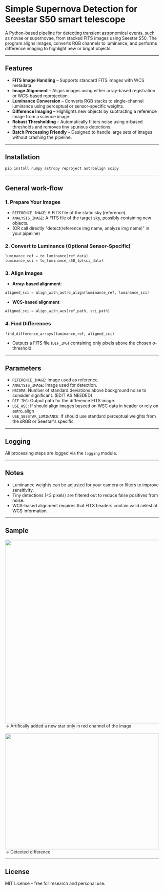 # Simple Supernova Detection for Seestar S50 smart telescope

A Python-based pipeline for detecting transient astronomical events, such as novae or supernovae, from stacked FITS images using Seestar S50. The program aligns images, converts RGB channels to luminance, and performs difference imaging to highlight new or bright objects.

---

## Features

- **FITS Image Handling** – Supports standard FITS images with WCS metadata.
- **Image Alignment** – Aligns images using either array-based registration or WCS-based reprojection.
- **Luminance Conversion** – Converts RGB stacks to single-channel luminance using perceptual or sensor-specific weights.
- **Difference Imaging** – Highlights new objects by subtracting a reference image from a science image.
- **Robust Thresholding** – Automatically filters noise using σ-based thresholds and removes tiny spurious detections.
- **Batch Processing Friendly** – Designed to handle large sets of images without crashing the pipeline.

---

## Installation

```bash
pip install numpy astropy reproject astroalign scipy
```

---

## General work-flow

### 1. Prepare Your Images

- `REFERENCE_IMAGE`: A FITS file of the static sky (reference).
- `ANALYSIS_IMAGE`: A FITS file of the target sky, possibly containing new objects.
- (OR call directly "detect(reference img name, analyze img name)" in your pipeline)

### 2. Convert to Luminance (Optional Sensor-Specific)

```python
luminance_ref = to_luminance(ref_data)
luminance_sci = to_luminance_s50_lp(sci_data)
```

### 3. Align Images

- **Array-based alignment**:

```python
aligned_sci = align_with_astro_align(luminance_ref, luminance_sci)
```

- **WCS-based alignment**:

```python
aligned_sci = align_with_wcs(ref_path, sci_path)
```

### 4. Find Differences

```python
find_difference_arrays(luminance_ref, aligned_sci)
```

- Outputs a FITS file (`DIF_IMG`) containing only pixels above the chosen σ-threshold.

---

## Parameters
- `REFERENCE_IMAGE`: Image used as reference.
- `ANALYSIS_IMAGE`: Image used for detection.
- `NSIGMA`: Number of standard deviations above background noise to consider significant. (EDIT AS NEEDED)
- `DIF_IMG`: Output path for the difference FITS image.
- `USE_WSC`: If should align images baseed on WSC data in header or rely on astro_align 
- `USE_SEESTAR_LUMINANCE`: If should use standard perceptual weights from the sRGB or Seestar's specific

---

## Logging

All processing steps are logged via the `logging` module.

---

## Notes

- Luminance weights can be adjusted for your camera or filters to improve sensitivity.
- Tiny detections (<3 pixels) are filtered out to reduce false positives from noise.
- WCS-based alignment requires that FITS headers contain valid celestial WCS information.

---
## Sample
<img width="1633" height="601" alt="" src="https://github.com/user-attachments/assets/9b8bbb4f-e087-4036-94d9-c47f6d31d573" /><br>
-> Artifically added a new star only in red channel of the image<br>
<br>
<img width="504" height="379" alt="" src="https://github.com/user-attachments/assets/3c96dbfd-6064-48dd-bacf-70eb920a18f1" /><br>
-> Detected difference

---

## License

MIT License – free for research and personal use.

